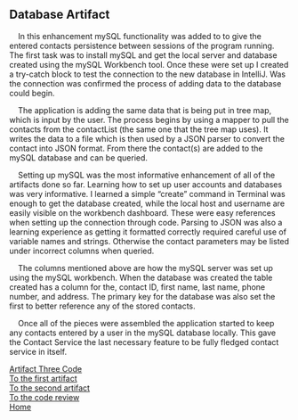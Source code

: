 ## Database Artifact

&nbsp;&nbsp;&nbsp;&nbsp;In this enhancement mySQL functionality was added to to give the entered contacts persistence between sessions of the program running. The first task was to install mySQL and get the local server and database created using the mySQL Workbench tool. Once these were set up I created a try-catch block to test the connection to the new database in IntelliJ. Was the connection was confirmed the process of adding data to the database could begin.

&nbsp;&nbsp;&nbsp;&nbsp;The application is adding the same data that is being put in tree map, which is input by the user. The process begins by using a mapper to pull the contacts from the contactList (the same one that the tree map uses). It writes the data to a file which is then used by a JSON parser to convert the contact into JSON format. From there the contact(s) are added to the mySQL database and can be queried.

&nbsp;&nbsp;&nbsp;&nbsp;Setting up mySQL was the most informative enhancement of all of the artifacts done so far. Learning how to set up user accounts and databases was very informative. I learned a simple “create” command in Terminal was enough to get the database created, while the local host and username are easily visible on the workbench dashboard. These were easy references when setting up the connection through code. Parsing to JSON was also a learning experience as getting it formatted correctly required careful use of variable names and strings. Otherwise the contact parameters may be listed under incorrect columns when queried.

&nbsp;&nbsp;&nbsp;&nbsp;The columns mentioned above are how the mySQL server was set up using the mySQL workbench. When the database was created the table created has a column for the, contact ID, first name, last name, phone number, and address. The primary key for the database was also set the first to better reference any of the stored contacts.

&nbsp;&nbsp;&nbsp;&nbsp;Once all of the pieces were assembled the application started to keep any contacts entered by a user in the mySQL database locally. This gave the Contact Service the last necessary feature to be fully fledged contact service in itself.

[Artifact Three Code](https://github.com/kennethpeterson1/kennethpeterson1.github.io/tree/main/ScannerProjectSQL/ScannerProject)   
[To the first artifact](SOFTWAREENGINEERINGARTIFACT.md)    
[To the second artifact](DATASTRUCTUREARTIFACT.md)  
[To the code review](CODEREVIEW.md)  
[Home](README.md)

